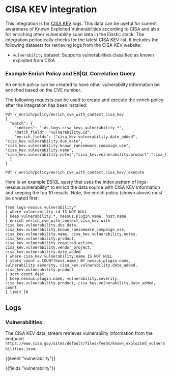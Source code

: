 # CISA KEV integration

This integration is for [CISA KEV](https://www.cisa.gov/known-exploited-vulnerabilities-catalog) logs. This data can be useful for current awareness of Known Exploited Vulnerabilities according to CISA and also for enriching other vulnerability scan data in the Elastic stack. The integration periodically checks for the latest CISA KEV list. It includes the following datasets for retrieving logs from the CISA KEV website:

- `vulnerability` dataset: Supports vulnerabilities classified as known exploited from CISA.

### Example Enrich Policy and ES|QL Correlation Query

An enrich policy can be created to have other vulnerability information be enriched based on the CVE number.

The following requests can be used to create and execute the enrich policy after the integration has been installed:

```
PUT /_enrich/policy/enrich_cve_with_context_cisa_kev
{
  "match": {
    "indices": ".ds-logs-cisa_kevs.vulnerability-*",
    "match_field": "vulnerability.id",
    "enrich_fields": ["cisa_kev.vulnerability.date_added", "cisa_kev.vulnerability.due_date", "cisa_kev.vulnerability.known_ransomware_campaign_use", "cisa_kev.vulnerability.name", "cisa_kev.vulnerability.notes","cisa_kev.vulnerability.product","cisa_kev.vulnerability.required_action","cisa_kev.vulnerability.vendor_project"]
  }
}

PUT /_enrich/policy/enrich_cve_with_context_cisa_kev/_execute
```

Here is an example ES|QL query that uses the index pattern of logs-nessus.vulnerability* to enrich the data source with CISA KEV information and keeping the top 10 results. Note, the enrich policy (shown above) must be created first:

```
from logs-nessus.vulnerability*
| where vulnerability.id IS NOT NULL
| keep vulnerability.*, nessus.plugin.name, host.name
| enrich enrich_cve_with_context_cisa_kev with cisa_kev.vulnerability.due_date, cisa_kev.vulnerability.known_ransomware_campaign_use, cisa_kev.vulnerability.name, cisa_kev.vulnerability.notes, cisa_kev.vulnerability.product, cisa_kev.vulnerability.required_action, cisa_kev.vulnerability.vendor_project, cisa_kev.vulnerability.date_added
| where cisa_kev.vulnerability.name IS NOT NULL
| stats count = COUNT(host.name) BY nessus.plugin.name, vulnerability.severity, cisa_kev.vulnerability.date_added, cisa_kev.vulnerability.product
| sort count desc
| keep nessus.plugin.name, vulnerability.severity, cisa_kev.vulnerability.product, cisa_kev.vulnerability.date_added, count
| limit 10
```

## Logs

### Vulnerabilities

The CISA KEV data_stream retrieves vulnerability information from the endpoint `https://www.cisa.gov/sites/default/files/feeds/known_exploited_vulnerabilities.json`.

{{event "vulnerability"}}

{{fields "vulnerability"}}